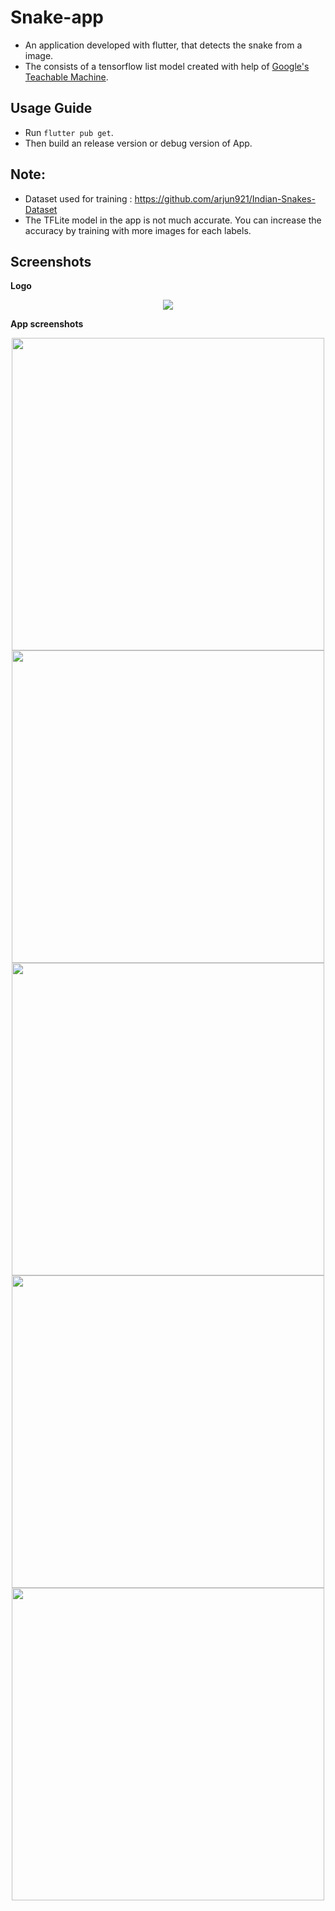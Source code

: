 # Snake-app
* An application developed with flutter, that detects the snake from a image.
* The consists of a tensorflow list model created with help of <a href="https://teachablemachine.withgoogle.com/">Google's Teachable Machine</a>.

## Usage Guide
* Run ```flutter pub get```.
* Then build an release version or debug version of App.

## Note:
* Dataset used for training : https://github.com/arjun921/Indian-Snakes-Dataset
* The TFLite model in the app is not much accurate. You can increase the accuracy by training with more images for each labels.

## Screenshots
**Logo**
<p align="center"><img src="https://user-images.githubusercontent.com/57527558/102843684-b4a81c80-442f-11eb-9870-2b3801f8eadf.png"></p>

**App screenshots**

<p align="center"><img height="500" src="https://user-images.githubusercontent.com/57527558/102843504-5713d000-442f-11eb-8c23-4f353e9e54d1.png">
<img height="500" src="https://user-images.githubusercontent.com/57527558/102843495-52e7b280-442f-11eb-877c-0b5f5a98b074.png">
<img height="500" src="https://user-images.githubusercontent.com/57527558/102843507-5844fd00-442f-11eb-9b88-79a9bc6e4857.png">
<img height="500" src="https://user-images.githubusercontent.com/57527558/102843497-54b17600-442f-11eb-93d8-d8157e123749.png">
<img height="500" src="https://user-images.githubusercontent.com/57527558/102843506-57ac6680-442f-11eb-8cc3-445bdda8170c.png"></p>

